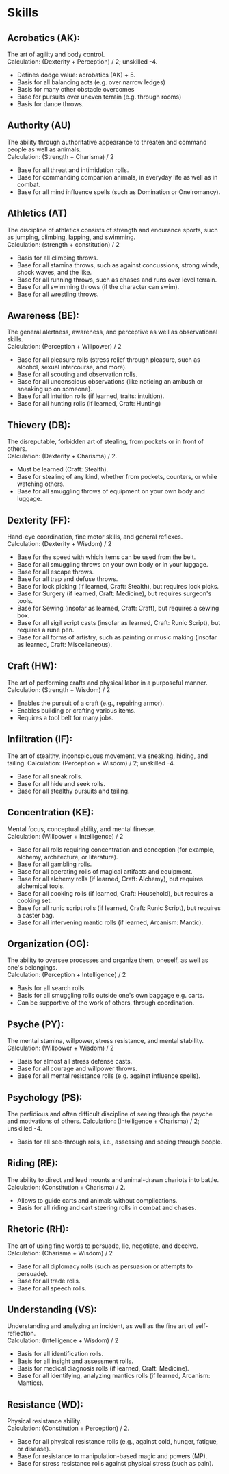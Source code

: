 # Skills
## Acrobatics (AK):
The art of agility and body control.  
Calculation: (Dexterity + Perception) / 2; unskilled -4.
- Defines dodge value: acrobatics (AK) + 5.
- Basis for all balancing acts (e.g. over narrow ledges)
- Basis for many other obstacle overcomes
- Base for pursuits over uneven terrain (e.g. through rooms)
- Basis for dance throws.

## Authority (AU)
The ability through authoritative appearance to threaten and command people as well as animals.  
Calculation: (Strength + Charisma) / 2
- Base for all threat and intimidation rolls.
- Base for commanding companion animals, in everyday life as well as in combat.
- Base for all mind influence spells (such as Domination or Oneiromancy).

## Athletics (AT)
The discipline of athletics consists of strength and endurance sports, such as jumping, climbing, lapping, and swimming.  
Calculation: (strength + constitution) / 2
- Basis for all climbing throws.
- Base for all stamina throws, such as against concussions, strong winds, shock waves, and the like.
- Base for all running throws, such as chases and runs over level terrain.
- Base for all swimming throws (if the character can swim).
- Base for all wrestling throws.

## Awareness (BE):
The general alertness, awareness, and perceptive as well as observational skills.  
Calculation: (Perception + Willpower) / 2
- Base for all pleasure rolls (stress relief through pleasure, such as alcohol, sexual intercourse, and more).
- Base for all scouting and observation rolls.
- Base for all unconscious observations (like noticing an ambush or sneaking up on someone).
- Base for all intuition rolls (if learned, traits: intuition).
- Base for all hunting rolls (if learned, Craft: Hunting)

## Thievery (DB):
The disreputable, forbidden art of stealing, from pockets or in front of others.  
Calculation: (Dexterity + Charisma) / 2.
- Must be learned (Craft: Stealth).
- Base for stealing of any kind, whether from pockets, counters, or while watching others.
- Base for all smuggling throws of equipment on your own body and luggage.


 
## Dexterity (FF):
Hand-eye coordination, fine motor skills, and general reflexes.  
Calculation: (Dexterity + Wisdom) / 2
- Base for the speed with which items can be used from the belt.
- Base for all smuggling throws on your own body or in your luggage.
- Base for all escape throws.
- Base for all trap and defuse throws.
- Base for lock picking (if learned, Craft: Stealth), but requires lock picks.
- Base for Surgery (if learned, Craft: Medicine), but requires surgeon's tools. 
- Base for Sewing (insofar as learned, Craft: Craft), but requires a sewing box.
- Base for all sigil script casts (insofar as learned, Craft: Runic Script), but requires a rune pen.
- Base for all forms of artistry, such as painting or music making (insofar as learned, Craft: Miscellaneous).

## Craft (HW):
The art of performing crafts and physical labor in a purposeful manner.
Calculation: (Strength + Wisdom) / 2  
- Enables the pursuit of a craft (e.g., repairing armor).
- Enables building or crafting various items.
- Requires a tool belt for many jobs.

## Infiltration (IF):
The art of stealthy, inconspicuous movement, via sneaking, hiding, and tailing.
Calculation: (Perception + Wisdom) / 2; unskilled -4.  
- Base for all sneak rolls.
- Base for all hide and seek rolls.
- Base for all stealthy pursuits and tailing.

## Concentration (KE):
Mental focus, conceptual ability, and mental finesse.  
Calculation: (Willpower + Intelligence) / 2
- Base for all rolls requiring concentration and conception (for example, alchemy, architecture, or literature).
- Base for all gambling rolls.
- Base for all operating rolls of magical artifacts and equipment.
- Base for all alchemy rolls (if learned, Craft: Alchemy), but requires alchemical tools.
- Base for all cooking rolls (if learned, Craft: Household), but requires a cooking set.
- Base for all runic script rolls (if learned, Craft: Runic Script), but requires a caster bag.
- Base for all intervening mantic rolls (if learned, Arcanism: Mantic).

## Organization (OG):
The ability to oversee processes and organize them, oneself, as well as one's belongings.  
Calculation: (Perception + Intelligence) / 2
- Basis for all search rolls.
- Basis for all smuggling rolls outside one's own baggage e.g. carts.
- Can be supportive of the work of others, through coordination. 

## Psyche (PY):
The mental stamina, willpower, stress resistance, and mental stability.  
Calculation: (Willpower + Wisdom) / 2
- Basis for almost all stress defense casts.
- Base for all courage and willpower throws.
- Base for all mental resistance rolls (e.g. against influence spells).

## Psychology (PS):
The perfidious and often difficult discipline of seeing through the psyche and motivations of others.
Calculation: (Intelligence + Charisma) / 2; unskilled -4.
- Basis for all see-through rolls, i.e., assessing and seeing through people.

## Riding (RE):
The ability to direct and lead mounts and animal-drawn chariots into battle.  
Calculation: (Constitution + Charisma) / 2.
- Allows to guide carts and animals without complications.
- Basis for all riding and cart steering rolls in combat and chases.

## Rhetoric (RH):
The art of using fine words to persuade, lie, negotiate, and deceive.  
Calculation: (Charisma + Wisdom) / 2
- Base for all diplomacy rolls (such as persuasion or attempts to persuade).
- Base for all trade rolls.
- Base for all speech rolls.

## Understanding (VS):
Understanding and analyzing an incident, as well as the fine art of self-reflection.  
Calculation: (Intelligence + Wisdom) / 2
- Basis for all identification rolls.
- Basis for all insight and assessment rolls.
- Basis for medical diagnosis rolls (if learned, Craft: Medicine).
- Base for all identifying, analyzing mantics rolls (if learned, Arcanism: Mantics).

## Resistance (WD):
Physical resistance ability.  
Calculation: (Constitution + Perception) / 2.
- Base for all physical resistance rolls (e.g., against cold, hunger, fatigue, or disease).
- Base for resistance to manipulation-based magic and powers (MP).
- Base for stress resistance rolls against physical stress (such as pain).
